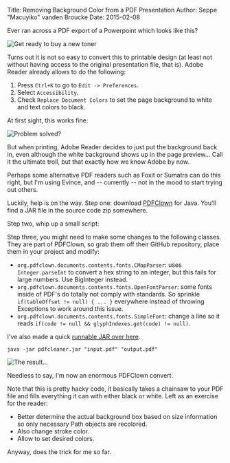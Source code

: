 Title: Removing Background Color from a PDF Presentation
Author: Seppe "Macuyiko" vanden Broucke
Date: 2015-02-08

Ever ran across a PDF export of a Powerpoint which looks like this?

![Get ready to buy a new toner](http://blog.macuyiko.com/images/2015/pdfcleaner/presentation.png)

Turns out it is not so easy to convert this to printable design (at least not without having access to the original presentation file, that is). Adobe Reader already allows to do the following:

1. Press `Ctrl+K` to go to `Edit -> Preferences`.
2. Select `Accessibility`.
3. Check `Replace Document Colors` to set the page background to white and text colors to black.

At first sight, this works fine:

![Problem solved?](http://blog.macuyiko.com/images/2015/pdfcleaner/presentation2.png)

But when printing, Adobe Reader decides to just put the background back in, even although the white background shows up in the page preview... Call it the ultimate troll, but that exactly how we know Adobe by now.

Perhaps some alternative PDF readers such as Foxit or Sumatra can do this right, but I'm using Evince, and -- currently -- not in the mood to start trying out others. 

Luckily, help is on the way. Step one: download [PDFClown](http://pdfclown.org/) for Java. You'll find a JAR file in the source code zip somewhere.

Step two, whip up a small script:

<script src="https://gist.github.com/Macuyiko/a170686e59a919ef49e6.js"></script>

Step three, you might need to make some changes to the following classes. They are part of PDFClown, so grab them off their GitHub repository, place them in your project and modify:

- `org.pdfclown.documents.contents.fonts.CMapParser`: uses `Integer.parseInt` to convert a hex string to an integer, but this fails for large numbers. Use BigInteger instead.
- `org.pdfclown.documents.contents.fonts.OpenFontParser`: some fonts inside of PDF's do totally not comply with standards. So sprinkle `if(tableOffset != null) { ... }` everywhere instead of throwing Exceptions to work around this issue.
- `org.pdfclown.documents.contents.fonts.SimpleFont`: change a line so it reads `if(code != null && glyphIndexes.get(code) != null)`.

I've also made a quick [runnable JAR over here](http://blog.macuyiko.com/images/2015/pdfcleaner/pdfcleaner.jar).

	java -jar pdfcleaner.jar "input.pdf" "output.pdf"

![The result...](http://blog.macuyiko.com/images/2015/pdfcleaner/presentation3.png)

Needless to say, I'm now an enormous PDFClown convert.

Note that this is pretty hacky code, it basically takes a chainsaw to your PDF file and fills everything it can with either black or white. Left as an exercise for the reader:

- Better determine the actual background box based on size information so only necessary Path objects are recolored.
- Also change stroke color.
- Allow to set desired colors.

Anyway, does the trick for me so far.
